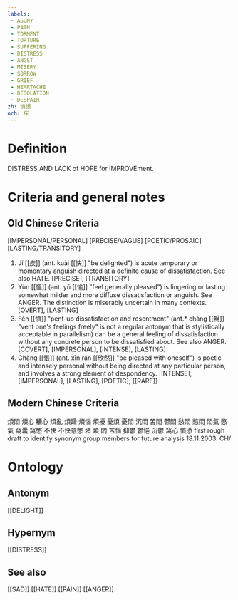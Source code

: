 ```yaml
---
labels: 
 - AGONY
 - PAIN
 - TORMENT
 - TORTURE
 - SUFFERING
 - DISTRESS
 - ANGST
 - MISERY
 - SORROW
 - GRIEF
 - HEARTACHE
 - DESOLATION
 - DESPAIR
zh: 憤恨
och: 疾
---
```


# Definition
DISTRESS AND LACK of HOPE for IMPROVEment. 
# Criteria and general notes
## Old Chinese Criteria
[IMPERSONAL/PERSONAL]
[PRECISE/VAGUE]
[POETIC/PROSAIC]
[LASTING/TRANSITORY]
1. Jí [[疾]] (ant. kuài [[快]] "be delighted") is acute temporary or momentary anguish directed at a definite cause of dissatisfaction. See also HATE.
[PRECISE], [TRANSITORY]
2. Yùn [[慍]] (ant. yú [[愉]] "feel generally pleased") is lingering or lasting somewhat milder and more diffuse dissatisfaction or anguish. See ANGER. The distinction is miserably uncertain in many contexts.
[OVERT], [LASTING]
3. Fèn [[憤]] "pent-up dissatisfaction and resentment" (ant.* chàng [[暢]] "vent one's feelings freely" is not a regular antonym that is stylistically acceptable in parallelism) can be a general feeling of dissatisfaction without any concrete person to be dissatisfied about. See also ANGER.
[COVERT], [IMPERSONAL], [INTENSE], [LASTING]
4. Chàng [[悵]] (ant. xīn rán [[欣然]] "be pleased with oneself") is poetic and intensely personal without being directed at any particular person, and involves a strong element of despondency.
[INTENSE], [IMPERSONAL], [LASTING], [POETIC]; [[RARE]]
## Modern Chinese Criteria
煩悶
煩心
糟心
煩亂
煩躁
煩惱
煩擾
憂煩
憂悶
沉悶
苦悶
鬱悶
愁悶
憋悶
悶氣
憋氣
窩囊
窩憋
不快
不快意憋
堵
煩
悶
苦惱
抑鬱
鬱悒
沉鬱
窩心
憤懣
first rough draft to identify synonym group members for future analysis 18.11.2003. CH/
# Ontology

## Antonym
[[DELIGHT]]
## Hypernym
[[DISTRESS]]
## See also
[[SAD]]
[[HATE]]
[[PAIN]]
[[ANGER]]